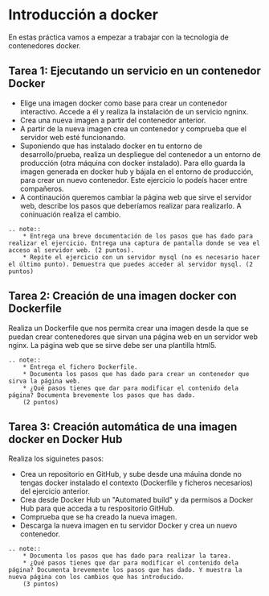 # Introducción a docker

En estas práctica vamos a empezar a trabajar con la tecnología de contenedores docker.

## Tarea 1: Ejecutando un servicio en un contenedor Docker

* Elige una imagen docker como base para crear un contenedor interactivo. Accede a él y realiza la instalación de un servicio ngninx. 
* Crea una nueva imagen a partir del contenedor anterior.
* A partir de la nueva imagen crea un contenedor y comprueba que el servidor web esté funcionando.
* Suponiendo que has instalado docker en tu entorno de desarrollo/prueba, realiza un despliegue del contenedor a un entorno de producción (otra máquina con docker instalado). Para ello guarda la imagen generada en docker hub y bájala en el entorno de producción, para crear un nuevo contenedor. Este ejercicio lo podeís hacer entre compañeros.
* A continaución queremos cambiar la página web que sirve el servidor web, describe los pasos que deberíamos realizar para realizarlo. A coninuación realiza el cambio.

```eval_rst
.. note:: 
	* Entrega una breve documentación de los pasos que has dado para realizar el ejercicio. Entrega una captura de pantalla donde se vea el acceso al servidor web. (2 puntos).
	* Repite el ejercicio con un servidor mysql (no es necesario hacer el último punto). Demuestra que puedes acceder al servidor mysql. (2 puntos)
```

## Tarea 2: Creación de una imagen docker con Dockerfile

Realiza un Dockerfile que nos permita crear una imagen desde la que se puedan crear contenedores que sirvan una página web en un servidor web nginx. La página web que se sirve debe ser una plantilla html5.

```eval_rst
.. note:: 
	* Entrega el fichero Dockerfile.
	* Documenta los pasos que has dado para crear un contenedor que sirva la página web.
	* ¿Qué pasos tienes que dar para modificar el contenido dela página? Documenta brevemente los pasos que has dado.
	(2 puntos)
```

## Tarea 3: Creación automática de una imagen docker en Docker Hub

Realiza los siguinetes pasos:

* Crea un repositorio en GitHub, y sube desde una máuina donde no tengas docker instalado el contexto (Dockerfile y ficheros necesarios) del ejercicio anterior.
* Crea desde Docker Hub un "Automated build" y da permisos a Docker Hub para que acceda a tu respositorio GitHub.
* Comprueba que se ha creado la nueva imagen.
* Descarga la nueva imagen en tu servidor Docker y crea un nuevo contenedor.

```eval_rst
.. note:: 
	* Documenta los pasos que has dado para realizar la tarea.
	* ¿Qué pasos tienes que dar para modificar el contenido dela página? Documenta brevemente los pasos que has dado. Y muestra la nueva página con los cambios que has introducido.
	(3 puntos)
```
